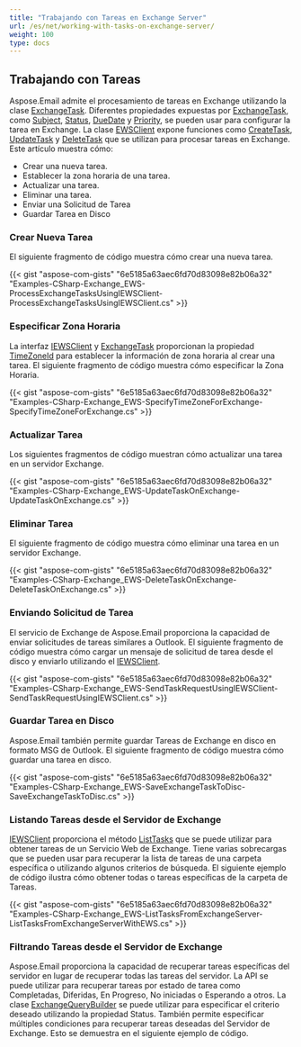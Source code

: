 ```yaml
---
title: "Trabajando con Tareas en Exchange Server"
url: /es/net/working-with-tasks-on-exchange-server/
weight: 100
type: docs
---
```


## **Trabajando con Tareas**

Aspose.Email admite el procesamiento de tareas en Exchange utilizando la clase [ExchangeTask](https://reference.aspose.com/email/net/aspose.email.clients.exchange.webservice/exchangetask/). Diferentes propiedades expuestas por [ExchangeTask](https://reference.aspose.com/email/net/aspose.email.clients.exchange.webservice/exchangetask/), como [Subject](https://reference.aspose.com/email/net/aspose.email.calendar/task/subject/), [Status](https://reference.aspose.com/email/net/aspose.email.clients.exchange.webservice/exchangetask/status/), [DueDate](https://reference.aspose.com/email/net/aspose.email.calendar/task/duedate/) y [Priority](https://reference.aspose.com/email/net/aspose.email.calendar/task/priority/), se pueden usar para configurar la tarea en Exchange. La clase [EWSClient](https://reference.aspose.com/email/net/aspose.email.clients.exchange.webservice/ewsclient/) expone funciones como [CreateTask](https://reference.aspose.com/email/net/aspose.email.clients.exchange.webservice/iewsclient/createtask/#createtask/), [UpdateTask](https://reference.aspose.com/email/net/aspose.email.clients.exchange.webservice/iewsclient/updatetask/#updatetask/) y [DeleteTask](https://reference.aspose.com/email/net/aspose.email.clients.exchange.webservice/iewsclient/deleteitem/) que se utilizan para procesar tareas en Exchange. Este artículo muestra cómo:

- Crear una nueva tarea.
- Establecer la zona horaria de una tarea.
- Actualizar una tarea.
- Eliminar una tarea.
- Enviar una Solicitud de Tarea
- Guardar Tarea en Disco
  
### **Crear Nueva Tarea**

El siguiente fragmento de código muestra cómo crear una nueva tarea.

{{< gist "aspose-com-gists" "6e5185a63aec6fd70d83098e82b06a32" "Examples-CSharp-Exchange_EWS-ProcessExchangeTasksUsingIEWSClient-ProcessExchangeTasksUsingIEWSClient.cs" >}}

### **Especificar Zona Horaria**

La interfaz [IEWSClient](https://reference.aspose.com/email/net/aspose.email.clients.exchange.webservice/iewsclient/) y [ExchangeTask](https://reference.aspose.com/email/net/aspose.email.clients.exchange.webservice/exchangetask/) proporcionan la propiedad [TimeZoneId](https://reference.aspose.com/email/net/aspose.email.clients.exchange.webservice/iewsclient/timezoneid/) para establecer la información de zona horaria al crear una tarea. El siguiente fragmento de código muestra cómo especificar la Zona Horaria.

{{< gist "aspose-com-gists" "6e5185a63aec6fd70d83098e82b06a32" "Examples-CSharp-Exchange_EWS-SpecifyTimeZoneForExchange-SpecifyTimeZoneForExchange.cs" >}}

### **Actualizar Tarea**

Los siguientes fragmentos de código muestran cómo actualizar una tarea en un servidor Exchange.

{{< gist "aspose-com-gists" "6e5185a63aec6fd70d83098e82b06a32" "Examples-CSharp-Exchange_EWS-UpdateTaskOnExchange-UpdateTaskOnExchange.cs" >}}

### **Eliminar Tarea**

El siguiente fragmento de código muestra cómo eliminar una tarea en un servidor Exchange.

{{< gist "aspose-com-gists" "6e5185a63aec6fd70d83098e82b06a32" "Examples-CSharp-Exchange_EWS-DeleteTaskOnExchange-DeleteTaskOnExchange.cs" >}}

### **Enviando Solicitud de Tarea**

El servicio de Exchange de Aspose.Email proporciona la capacidad de enviar solicitudes de tareas similares a Outlook. El siguiente fragmento de código muestra cómo cargar un mensaje de solicitud de tarea desde el disco y enviarlo utilizando el [IEWSClient](https://reference.aspose.com/email/net/aspose.email.clients.exchange.webservice/iewsclient/).

{{< gist "aspose-com-gists" "6e5185a63aec6fd70d83098e82b06a32" "Examples-CSharp-Exchange_EWS-SendTaskRequestUsingIEWSClient-SendTaskRequestUsingIEWSClient.cs" >}}

### **Guardar Tarea en Disco**

Aspose.Email también permite guardar Tareas de Exchange en disco en formato MSG de Outlook. El siguiente fragmento de código muestra cómo guardar una tarea en disco.

{{< gist "aspose-com-gists" "6e5185a63aec6fd70d83098e82b06a32" "Examples-CSharp-Exchange_EWS-SaveExchangeTaskToDisc-SaveExchangeTaskToDisc.cs" >}}

### **Listando Tareas desde el Servidor de Exchange**

[IEWSClient](https://reference.aspose.com/email/net/aspose.email.clients.exchange.webservice/iewsclient/) proporciona el método [ListTasks](https://reference.aspose.com/email/net/aspose.email.clients.exchange.webservice/iewsclient/listtasks/#listtasks/) que se puede utilizar para obtener tareas de un Servicio Web de Exchange. Tiene varias sobrecargas que se pueden usar para recuperar la lista de tareas de una carpeta específica o utilizando algunos criterios de búsqueda. El siguiente ejemplo de código ilustra cómo obtener todas o tareas específicas de la carpeta de Tareas.

{{< gist "aspose-com-gists" "6e5185a63aec6fd70d83098e82b06a32" "Examples-CSharp-Exchange_EWS-ListTasksFromExchangeServer-ListTasksFromExchangeServerWithEWS.cs" >}}

### **Filtrando Tareas desde el Servidor de Exchange**

Aspose.Email proporciona la capacidad de recuperar tareas específicas del servidor en lugar de recuperar todas las tareas del servidor. La API se puede utilizar para recuperar tareas por estado de tarea como Completadas, Diferidas, En Progreso, No iniciadas o Esperando a otros. La clase [ExchangeQueryBuilder](https://reference.aspose.com/email/net/aspose.email.clients.exchange/exchangequerybuilder/) se puede utilizar para especificar el criterio deseado utilizando la propiedad Status. También permite especificar múltiples condiciones para recuperar tareas deseadas del Servidor de Exchange. Esto se demuestra en el siguiente ejemplo de código.